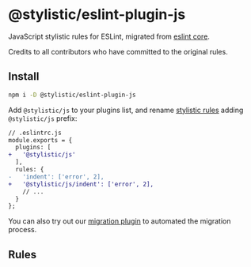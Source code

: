 # @stylistic/eslint-plugin-js

JavaScript stylistic rules for ESLint, migrated from [eslint core](https://github.com/eslint/eslint).

Credits to all contributors who have committed to the original rules.

## Install

```sh
npm i -D @stylistic/eslint-plugin-js
```

Add `@stylistic/js` to your plugins list, and rename [stylistic rules](#rules) adding `@stylistic/js` prefix:

```diff
// .eslintrc.js
module.exports = {
  plugins: [
+   '@stylistic/js'
  ],
  rules: {
-   'indent': ['error', 2],
+   '@stylistic/js/indent': ['error', 2],
    // ...  
  }
};
```

You can also try out our [migration plugin](/guide/migration) to automated the migration process.

## Rules

<RuleList package="js" />
